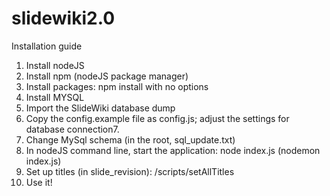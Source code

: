 slidewiki2.0
============

Installation guide

1. Install nodeJS
2. Install npm (nodeJS package manager) 
3. Install packages: npm install with no options
4. Install MYSQL
5. Import the SlideWiki database dump
6. Copy the config.example file as config.js; adjust the settings for database connection7. 
7. Change MySql schema (in the root, sql_update.txt)
8. In nodeJS command line, start the application: node index.js (nodemon index.js)
9. Set up titles (in slide_revision): /scripts/setAllTitles
10. Use it!
